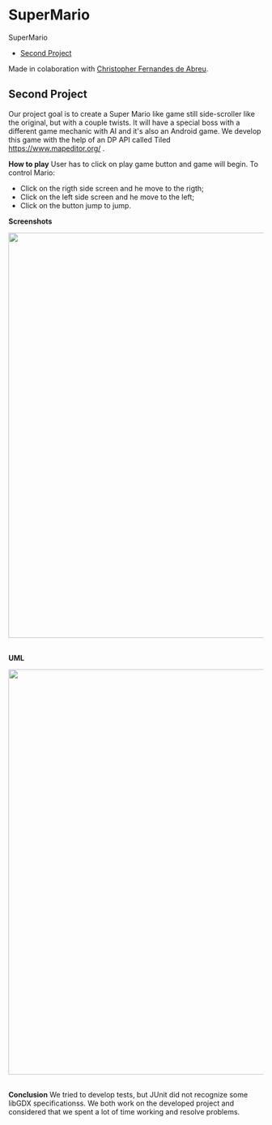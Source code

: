 # SuperMario
SuperMario


- [Second Project](#second-project)

Made in colaboration with [Christopher Fernandes de Abreu](https://github.com/cfa911).<br>

## Second Project

Our project goal is to create a Super Mario like game still side-scroller like the original, but with a couple twists. It will have a special boss with a different game mechanic with AI and it's also an Android game. We develop this game with the help of an DP API called Tiled https://www.mapeditor.org/ .

**How to play**
User has to click on play game button and game will begin.
To control Mario:
- Click on the rigth side screen and he move to the rigth;
- Click on the left side screen and he move to the left;
- Click on the button jump to jump.

**Screenshots**

<img src="https://github.com/mcarolinaSoares/SuperMario/blob/master/AndroidApp/1.png" width="800"><br><br>

**UML**


<img src="https://github.com/mcarolinaSoares/SuperMario/blob/master/UML/SuperMario.jpg" width="800"><br><br>


**Conclusion**
We tried to develop tests, but JUnit did not recognize some libGDX specificationss.
We both work on the developed project and considered that we spent a lot of time working and resolve problems.
